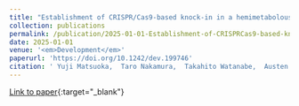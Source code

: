 ```yaml
---
title: "Establishment of CRISPR/Cas9-based knock-in in a hemimetabolous insect: targeted gene tagging in the cricket Gryllus bimaculatus"
collection: publications
permalink: /publication/2025-01-01-Establishment-of-CRISPRCas9-based-knock-in-in-a-hemimetabolous-insect-targeted-gene-tagging-in-the-cricket-Gryllus-bimaculatus
date: 2025-01-01
venue: '<em>Development</em>'
paperurl: 'https://doi.org/10.1242/dev.199746'
citation: ' Yuji Matsuoka,  Taro Nakamura,  Takahito Watanabe,  Austen Barnett,  Sayuri Tomonari,  <b>Guillem Ylla</b>,  Carrie Whittle,  Sumihare Noji,  Taro Mito,  Cassandra Extavour, &quot;Establishment of CRISPR/Cas9-based knock-in in a hemimetabolous insect: targeted gene tagging in the cricket Gryllus bimaculatus.&quot; <em>Development</em>, 2025.'
---
```

[Link to paper](https://doi.org/10.1242/dev.199746){:target="_blank"}
